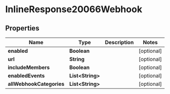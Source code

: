 

# InlineResponse20066Webhook


## Properties

Name | Type | Description | Notes
------------ | ------------- | ------------- | -------------
**enabled** | **Boolean** |  |  [optional]
**url** | **String** |  |  [optional]
**includeMembers** | **Boolean** |  |  [optional]
**enabledEvents** | **List&lt;String&gt;** |  |  [optional]
**allWebhookCategories** | **List&lt;String&gt;** |  |  [optional]



